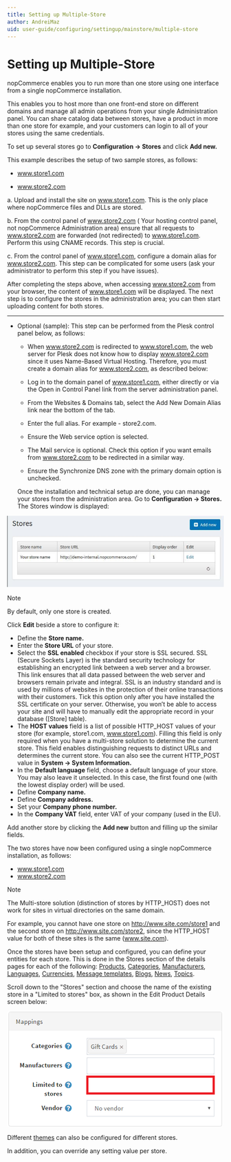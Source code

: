 ```yaml
---
title: Setting up Multiple-Store
author: AndreiMaz
uid: user-guide/configuring/settingup/mainstore/multiple-store
---
```

# Setting up Multiple-Store

nopCommerce enables you to run more than one store using one interface from a single nopCommerce installation.

This enables you to host more than one front-end store on different domains and manage all admin operations from your single Administration panel. You can share catalog data between stores, have a product in more than one store for example, and your customers can login to all of your stores using the same credentials.

To set up several stores go to **Configuration → Stores** and click **Add new.**

This example describes the setup of two sample stores, as follows:

* www.store1.com

* www.store2.com

a. Upload and install the site on www.store1.com. This is the only place where nopCommerce files and DLLs are stored.

b. From the control panel of www.store2.com ( Your hosting control panel, not nopCommerce Administration area) ensure that all requests to www.store2.com are forwarded (not redirected) to www.store1.com. Perform this using CNAME records. This step is crucial.

c. From the control panel of www.store1.com, configure a domain alias for www.store2.com. This step can be complicated for some users (ask your administrator to perform this step if you have issues).

After completing the steps above, when accessing www.store2.com from your browser, the content of www.store1.com will be displayed. The next step is to configure the stores in the administration area; you can then start uploading content for both stores.

_____________________________________

* Optional (sample): This step can be performed from the Plesk control panel below, as follows:

    * When www.store2.com is redirected to www.store1.com, the web server for Plesk does not know how to display www.store2.com since it uses Name-Based Virtual Hosting. Therefore, you must create a domain alias for www.store2.com, as described below:

    * Log in to the domain panel of www.store1.com, either directly or via the Open in Control Panel link from the server administration panel.

    * From the Websites & Domains tab, select the Add New Domain Alias link near the bottom of the tab.

    * Enter the full alias. For example - store2.com.

    * Ensure the Web service option is selected.

    * The Mail service is optional. Check this option if you want emails from www.store2.com to be redirected in a similar way.

    * Ensure the Synchronize DNS zone with the primary domain option is unchecked.
    
    Once the installation and technical setup are done, you can manage your stores from the administration area. Go to **Configuration → Stores.** The Stores window is displayed:

![store window](/user-guide/configuring/settingup/mainstore/_static/36381788.png)

> [!NOTE]
> By default, only one store is created.

Click **Edit** beside a store to configure it:

* Define the **Store name.**
* Enter the **Store URL** of your store.
* Select the **SSL enabled** checkbox if your store is SSL secured. SSL (Secure Sockets Layer) is the standard security technology for establishing an encrypted link between a web server and a browser. This link ensures that all data passed between the web server and browsers remain private and integral. SSL is an industry standard and is used by millions of websites in the protection of their online transactions with their customers. Tick this option only after you have installed the SSL certificate on your server. Otherwise, you won’t be able to access your site and will have to manually edit the appropriate record in your database ([Store] table).
* The **HOST values** field is a list of possible HTTP_HOST values of your store (for example, store1.com, www.store1.com). Filling this field is only required when you have a multi-store solution to determine the current store. This field enables distinguishing requests to distinct URLs and determines the current store. You can also see the current HTTP_POST value in **System → System Information.**
* In the **Default language** field, choose a default language of your store. You may also leave it unselected. In this case, the first found one (with the lowest display order) will be used.
* Define **Company name.**
* Define **Company address.**
* Set your **Company phone number.**
* In the **Company VAT** field, enter VAT of your company (used in the EU).

Add another store by clicking the **Add new** button and filling up the similar fields.

The two stores have now been configured using a single nopCommerce installation, as follows:

* www.store1.com
* www.store2.com

> [!NOTE]
> The Multi-store solution (distinction of stores by HTTP_HOST) does not work for sites in virtual directories on the same domain.

For example, you cannot have one store on http://www.site.com/store1 and the second store on http://www.site.com/store2, since the HTTP_HOST value for both of these sites is the same (www.site.com).

Once the stores have been setup and configured, you can define your entities for each store. This is done in the Stores section of the details pages for each of the following: [Products](xref:user-guide/running/product-management/products/index), [Categories](xref:user-guide/running/product-management/categories), [Manufacturers](xref:user-guide/running/product-management/manufacturers), [Languages](xref:user-guide/configuring/settingup/mainstore/languages), [Currencies](xref:user-guide/configuring/settingup/payments/currencies), [Message templates](xref:user-guide/marketing/content/message-templates), [Blogs](xref:user-guide/marketing/content/blog/index), [News](xref:user-guide/marketing/content/news/index), [Topics](xref:user-guide/marketing/content/topics).

Scroll down to the "Stores" section and choose the name of the existing store in a "Limited to stores" box, as shown in the Edit Product Details screen below:

![Mappings](/user-guide/configuring/settingup/mainstore/_static/15281404.png)

Different [themes](xref:user-guide/configuring/design/installing-theme) can also be configured for different stores.

In addition, you can override any setting value per store.
